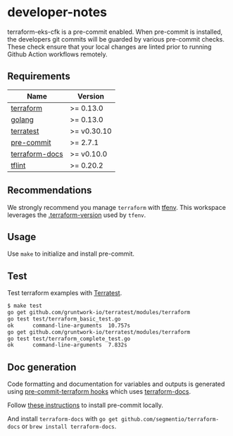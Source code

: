 # developer-notes

terraform-eks-cfk is a pre-commit enabled. When pre-commit is installed, the developers git commits will be guarded by various pre-commit checks. These check ensure that your local changes are linted prior to running Github Action workflows remotely.

## Requirements

| Name | Version |
|------|---------|
| [terraform](https://www.terraform.io/) | >= 0.13.0 |
| [golang](https://github.com/golang/go) | >= 0.13.0 |
| [terratest](https://github.com/gruntwork-io/terratest) | >= v0.30.10 |
| [pre-commit](https://github.com/pre-commit/pre-commit) | >= 2.7.1 |
| [terraform-docs](https://github.com/terraform-docs/terraform-docs) | >= v0.10.0 |
| [tflint](https://github.com/terraform-linters/tflint) | >= 0.20.2 |

## Recommendations

We strongly recommend you manage `terraform` with [tfenv](https://github.com/tfutils/tfenv). This workspace leverages the [.terraform-version](https://github.com/tfutils/tfenv#terraform-version-file) used by `tfenv`.

## Usage

Use `make` to initialize and install pre-commit.

## Test

Test terraform examples with [Terratest](https://terratest.gruntwork.io/).

```bash
$ make test
go get github.com/gruntwork-io/terratest/modules/terraform
go test test/terraform_basic_test.go
ok  	command-line-arguments	10.757s
go get github.com/gruntwork-io/terratest/modules/terraform
go test test/terraform_complete_test.go
ok  	command-line-arguments	7.832s
```

## Doc generation

Code formatting and documentation for variables and outputs is generated using [pre-commit-terraform hooks](https://github.com/antonbabenko/pre-commit-terraform) which uses [terraform-docs](https://github.com/segmentio/terraform-docs).

Follow [these instructions](https://github.com/antonbabenko/pre-commit-terraform#how-to-install) to install pre-commit locally.

And install `terraform-docs` with `go get github.com/segmentio/terraform-docs` or `brew install terraform-docs`.
